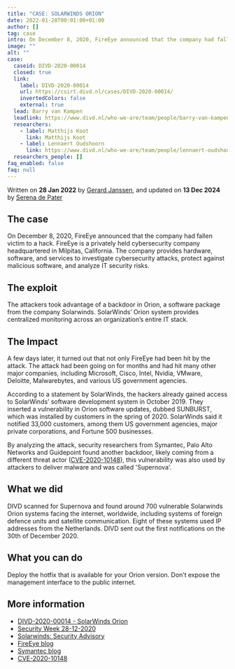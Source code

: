 ```yaml
---
title: "CASE: SOLARWINDS ORION"
date: 2022-01-28T00:01:00+01:00
author: []
tag: case
intro: On December 8, 2020, FireEye announced that the company had fallen victim to a hack. DIVD scanned for Supernova and found around 700 vulnerable Solarwinds Orion systems facing the internet, worldwide, including systems of foreign defense units and satellite communication. Eight of these systems used IP addresses from the Netherlands.
image: ""
alt: ""
case:
  caseid: DIVD-2020-00014
  closed: true
  link:
    label: DIVD-2020-00014
    url: https://csirt.divd.nl/cases/DIVD-2020-00014/
    invertedColors: false
    external: true
  lead: Barry van Kampen
  leadlink: https://www.divd.nl/who-we-are/team/people/barry-van-kampen/
  researchers:
    - label: Matthijs Koot
      link: Matthijs Koot
    - label: Lennaert Oudshoorn
      link: https://www.divd.nl/who-we-are/team/people/lennaert-oudshoorn/
  researchers_people: []
faq_enabled: false
faq: null
---
```

Written on **28 Jan 2022** by [Gerard Janssen](https://vintage.divd.nl/people/Gerard%20Janssen), and updated on **13 Dec 2024** by [Serena de Pater](https://www.divd.nl/who-we-are/team/people/serena-de-pater/)

## The case

On December 8, 2020, FireEye announced that the company had fallen victim to a hack. FireEye is a privately held cybersecurity company headquartered in Milpitas, California. The company provides hardware, software, and services to investigate cybersecurity attacks, protect against malicious software, and analyze IT security risks.

## The exploit

The attackers took advantage of a backdoor in Orion, a software package from the company Solarwinds. SolarWinds’ Orion system provides centralized monitoring across an organization’s entire IT stack.

## The Impact

A few days later, it turned out that not only FireEye had been hit by the attack. The attack had been going on for months and had hit many other major companies, including Microsoft, Cisco, Intel, Nvidia, VMware, Deloitte, Malwarebytes, and various US government agencies.

According to a statement by SolarWinds, the hackers already gained access to SolarWinds’ software development system in October 2019. They inserted a vulnerability in Orion software updates, dubbed SUNBURST, which was installed by customers in the spring of 2020. SolarWinds said it notified 33,000 customers, among them US government agencies, major private corporations, and Fortune 500 businesses.

By analyzing the attack, security researchers from Symantec, Palo Alto Networks and Guidepoint found another backdoor, likely coming from a different threat actor ([CVE-2020-10148](https://nvd.nist.gov/vuln/detail/CVE-2020-10148)), this vulnerability was also used by attackers to deliver malware and was called 'Supernova'.

## What we did

DIVD scanned for Supernova and found around 700 vulnerable Solarwinds Orion systems facing the internet, worldwide, including systems of foreign defence units and satellite communication. Eight of these systems used IP addresses from the Netherlands. DIVD sent out the first notifications on the 30th of December 2020. 

## What you can do

Deploy the hotfix that is available for your Orion version. Don’t expose the management interface to the public internet.

## More information

- [DIVD-2020-00014 - SolarWinds Orion](https://csirt.divd.nl/cases/DIVD-2020-00014/)
- [Security Week 28-12-2020](https://www.securityweek.com/new-zero-day-malware-indicate-second-group-may-have-targeted-solarwinds)
- [Solarwinds: Security Advisory](https://www.solarwinds.com/sa-overview/securityadvisory)
- [FireEye blog](https://www.fireeye.com/blog/products-and-services/2020/12/fireeye-shares-details-of-recent-cyber-attack-actions-to-protect-community.html)
- [Symantec blog](https://symantec-enterprise-blogs.security.com/blogs/threat-intelligence/sunburst-supply-chain-attack-solarwinds)
- [CVE-2020-10148](https://cve.mitre.org/cgi-bin/cvename.cgi?name=CVE-2020-10148)

